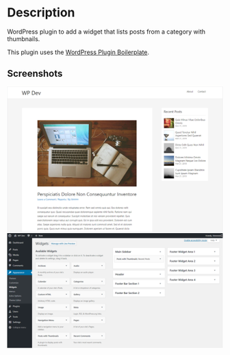 # Description

WordPress plugin to add a widget that lists posts from a category with thumbnails.

This plugin uses the [WordPress Plugin Boilerplate](https://github.com/DevinVinson/WordPress-Plugin-Boilerplate).

## Screenshots

![Widget appearance](assets/screenshot-1.png)
![Widget settings](assets/screenshot-2.png)